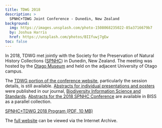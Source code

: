 ```yaml
---
title: TDWG 2018
description: >
  SPNHC+TDWG Joint Conference - Dunedin, New Zealand
background:
  img: https://images.unsplash.com/photo-1508068235022-85a3716679b7
  by: Joshua Harris
  href: https://unsplash.com/photos/BIIfuwj7gEw
toc: false
---
```


In 2018, TDWG met jointly with the Society for the Preservation of Natural History Collections ([SPNHC](https://spnhc.org/resources/33rd-annual-meeting-collections-and-data-in-an-unstable-world/)) in Dunedin, New Zealand. The meeting was hosted by the [Otago Museum](https://otagomuseum.nz/) and held on the adjacent University of Otago campus.

The [TDWG portion of the conference website](https://tdwg.github.io/conferences/2018/sessions/), particularly the session details, is still available. [Abstracts for individual presentations and posters](https://biss.pensoft.net/collection/62/) were published in our journal, [Biodiversity Information Science and Standards](https://biss.pensoft.net). [Abstracts for the 2018 SPNHC Conference](https://biss.pensoft.net/collection/63/) are available in BISS as a parallel collection.

[SPNHC+TDWG 2018 Program (PDF, 10 MB)](https://spnhc.org/wp-content/uploads/2018/11/1537298280_2018SPNHC-Program.pdf)

The [full website](https://web.archive.org/web/20181221215058/http://spnhc-tdwg2018.nz/) can be viewed via the Internet Archive.

